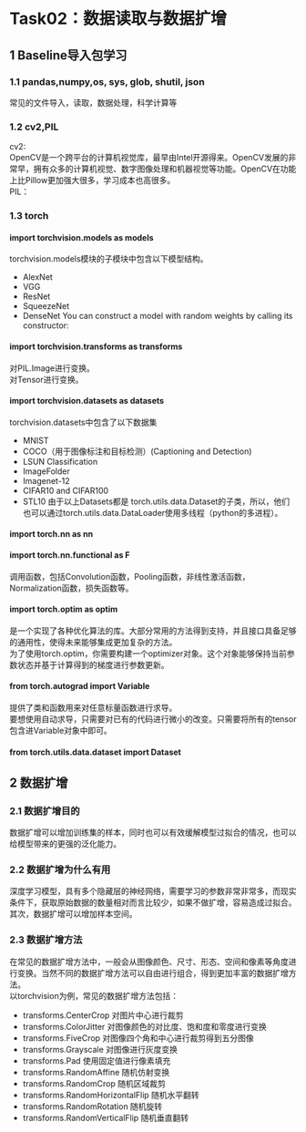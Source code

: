 # Task02：数据读取与数据扩增
## 1 Baseline导入包学习
### 1.1 pandas,numpy,os, sys, glob, shutil, json
常见的文件导入，读取，数据处理，科学计算等
### 1.2 cv2,PIL
cv2:<br/>
OpenCV是一个跨平台的计算机视觉库，最早由Intel开源得来。OpenCV发展的非常早，拥有众多的计算机视觉、数字图像处理和机器视觉等功能。OpenCV在功能上比Pillow更加强大很多，学习成本也高很多。<br/>
PIL：<br/>

### 1.3 torch
#### import torchvision.models as models
torchvision.models模块的子模块中包含以下模型结构。
* AlexNet
* VGG
* ResNet
* SqueezeNet
* DenseNet You can construct a model with random weights by calling its constructor:

#### import torchvision.transforms as transforms
对PIL.Image进行变换。<br/>
对Tensor进行变换。

#### import torchvision.datasets as datasets
torchvision.datasets中包含了以下数据集
* MNIST
* COCO（用于图像标注和目标检测）(Captioning and Detection)
* LSUN Classification
* ImageFolder
* Imagenet-12
* CIFAR10 and CIFAR100
* STL10
由于以上Datasets都是 torch.utils.data.Dataset的子类，所以，他们也可以通过torch.utils.data.DataLoader使用多线程（python的多进程）。

#### import torch.nn as nn


#### import torch.nn.functional as F
调用函数，包括Convolution函数，Pooling函数，非线性激活函数，Normalization函数，损失函数等。<br/>

#### import torch.optim as optim
是一个实现了各种优化算法的库。大部分常用的方法得到支持，并且接口具备足够的通用性，使得未来能够集成更加复杂的方法。<br/>
为了使用torch.optim，你需要构建一个optimizer对象。这个对象能够保持当前参数状态并基于计算得到的梯度进行参数更新。

#### from torch.autograd import Variable
提供了类和函数用来对任意标量函数进行求导。<br/>要想使用自动求导，只需要对已有的代码进行微小的改变。只需要将所有的tensor包含进Variable对象中即可。

#### from torch.utils.data.dataset import Dataset



## 2 数据扩增
### 2.1 数据扩增目的
数据扩增可以增加训练集的样本，同时也可以有效缓解模型过拟合的情况，也可以给模型带来的更强的泛化能力。
### 2.2 数据扩增为什么有用
深度学习模型，具有多个隐藏层的神经网络，需要学习的参数非常非常多，而现实条件下，获取原始数据的数量相对而言比较少，如果不做扩增，容易造成过拟合。<br/>
其次，数据扩增可以增加样本空间。
### 2.3 数据扩增方法
在常见的数据扩增方法中，一般会从图像颜色、尺寸、形态、空间和像素等角度进行变换。当然不同的数据扩增方法可以自由进行组合，得到更加丰富的数据扩增方法。<br/>
以torchvision为例，常见的数据扩增方法包括：<br/>

* transforms.CenterCrop 对图片中心进行裁剪
* transforms.ColorJitter 对图像颜色的对比度、饱和度和零度进行变换
* transforms.FiveCrop 对图像四个角和中心进行裁剪得到五分图像
* transforms.Grayscale 对图像进行灰度变换
* transforms.Pad 使用固定值进行像素填充
* transforms.RandomAffine 随机仿射变换
* transforms.RandomCrop 随机区域裁剪
* transforms.RandomHorizontalFlip 随机水平翻转
* transforms.RandomRotation 随机旋转
* transforms.RandomVerticalFlip 随机垂直翻转




